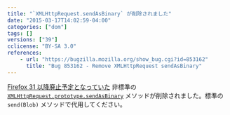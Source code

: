 ```yaml
---
title: "`XMLHttpRequest.sendAsBinary` が削除されました"
date: "2015-03-17T14:02:59-04:00"
categories: ["dom"]
tags: []
versions: ["39"]
cclicense: "BY-SA 3.0"
references:
    - url: "https://bugzilla.mozilla.org/show_bug.cgi?id=853162"
      title: "Bug 853162 - Remove XMLHttpRequest sendAsBinary"
---
```

[Firefox 31 以降廃止予定となっていた](https://www.fxsitecompat.com/ja/docs/2014/xmlhttprequest-sendasbinary-has-been-deprecated/) 非標準の [`XMLHttpRequest.prototype.sendAsBinary`](https://developer.mozilla.org/docs/Web/API/XMLHttpRequest#sendAsBinary) メソッドが削除されました。標準の `send(Blob)` メソッドで代用してください。
